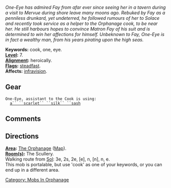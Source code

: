 *One-Eye has admired Fay from afar ever since seeing her in a tavern
during a visit to Mervue during shore leave many moons ago. Rebuked by
Fay as a penniless drunkard, yet undeterred, he followed rumours of her
to Solace and recently took service as a helper to the Orphanage cook,
to be near her. He still harbours hopes to convince Matron Fay of his
suit and is determined to win her affections for himself. Unbeknown to
Fay, One-Eye is in fact a wealthy man, from his years pirating upon the
high seas.*

**Keywords:** cook, one, eye.  
**[Level](Level "wikilink"):** 7.  
**[Alignment](Alignment "wikilink"):** heroically.  
**[Flags](:Category:_Mob_Types "wikilink"):**
[steadfast](Sentinel_Mobs "wikilink").  
**Affects:** [infravision](Infravision "wikilink").  

## Gear

`One-Eye, assistant to the Cook is using:`  
<worn about waist>`  `[`a`` ``scarlet`` ``silk`` ``sash`](Scarlet_Silk_Sash "wikilink")

## Comments

## Directions

**[Area](:Category:_Areas "wikilink"):** [The
Orphanage](:Category:_Orphanage "wikilink")
([Map](Orphanage_Map "wikilink")).  
**[Room(s)](:Category:_Rooms "wikilink"):** The Scullery.  
Walking route from [Sol](Sol "wikilink"): 3e, 2s, 2e, \[e\], n, \[n\],
n, e.  
This mob is portalable, but use 'cook' as one of your keywords, or you
can end up in a different area.

[Category: Mobs In Orphanage](Category:_Mobs_In_Orphanage "wikilink")
